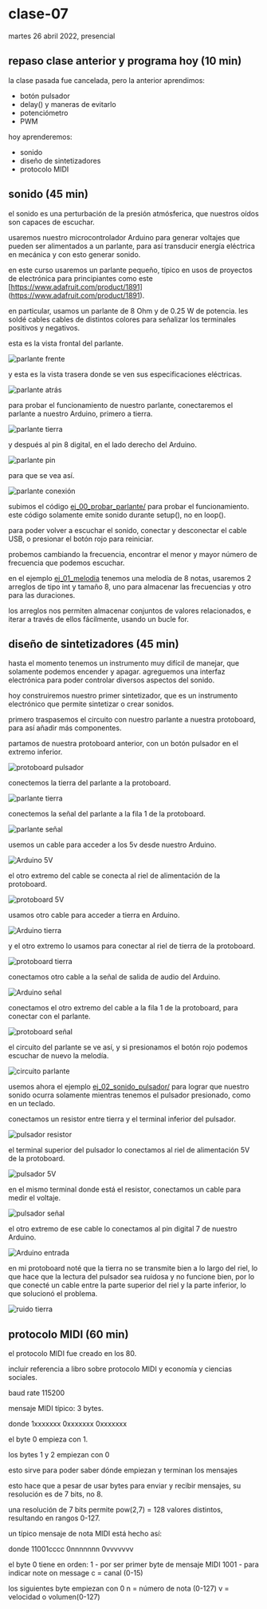 # clase-07

martes 26 abril 2022, presencial

## repaso clase anterior y programa hoy (10 min)

la clase pasada fue cancelada, pero la anterior aprendimos:

* botón pulsador
* delay() y maneras de evitarlo
* potenciómetro
* PWM

hoy aprenderemos:

* sonido
* diseño de sintetizadores
* protocolo MIDI

## sonido (45 min)

el sonido es una perturbación de la presión atmósferica, que nuestros oídos son capaces de escuchar.

usaremos nuestro microcontrolador Arduino para generar voltajes que pueden ser alimentados a un parlante, para así transducir energía eléctrica en mecánica y con esto generar sonido.

en este curso usaremos un parlante pequeño, típico en usos de proyectos de electrónica para principiantes como este [https://www.adafruit.com/product/1891]
(https://www.adafruit.com/product/1891).

en particular, usamos un parlante de 8 Ohm y de 0.25 W de potencia. les soldé cables cables de distintos colores para señalizar los terminales positivos y negativos.

esta es la vista frontal del parlante.

![parlante frente](./imagenes/00-parlante-frente.jpg "parlante frente")

y esta es la vista trasera donde se ven sus especificaciones eléctricas.

![parlante atrás](./imagenes/01-parlante-atras.jpg "parlante atrás")

para probar el funcionamiento de nuestro parlante, conectaremos el parlante a nuestro Arduino, primero a tierra. 

![parlante tierra](./imagenes/02-parlante-tierra.jpg "parlante tierra")

y después al pin 8 digital, en el lado derecho del Arduino.

![parlante pin](./imagenes/03-parlante-pin.jpg "parlante pin")

para que se vea así.

![parlante conexión](./imagenes/04-parlante-conexion.jpg "parlante conexión")

subimos el código [ej_00_probar_parlante/](./ej_00_probar_parlante/) para probar el funcionamiento. este código solamente emite sonido durante setup(), no en loop().

para poder volver a escuchar el sonido, conectar y desconectar el cable USB, o presionar el botón rojo para reiniciar.

probemos cambiando la frecuencia, encontrar el menor y mayor número de frecuencia que podemos escuchar.

en el ejemplo [ej_01_melodia](./ej_01_melodia/) tenemos una melodía de 8 notas, usaremos 2 arreglos de tipo int y tamaño 8, uno para almacenar las frecuencias y otro para las duraciones.

los arreglos nos permiten almacenar conjuntos de valores relacionados, e iterar a través de ellos fácilmente, usando un bucle for.

## diseño de sintetizadores (45 min)

hasta el momento tenemos un instrumento muy difícil de manejar, que solamente podemos encender y apagar. agreguemos una interfaz electrónica para poder controlar diversos aspectos del sonido.

hoy construiremos nuestro primer sintetizador, que es un instrumento electrónico que permite sintetizar o crear sonidos.

primero traspasemos el circuito con nuestro parlante a nuestra protoboard, para así añadir más componentes.

partamos de nuestra protoboard anterior, con un botón pulsador en el extremo inferior.

![protoboard pulsador](./imagenes/05-protoboard-pulsador.jpg "protoboard pulsador")

conectemos la tierra del parlante a la protoboard.

![parlante tierra](./imagenes/06-protoboard-parlante-tierra.jpg "parlante tierra")

conectemos la señal del parlante a la fila 1 de la protoboard.

![parlante señal](./imagenes/07-protoboard-parlante-senal.jpg "parlante señal")

usemos un cable para acceder a los 5v desde nuestro Arduino.

![Arduino 5V](./imagenes/08-arduino-5v.jpg "Arduino 5V")

el otro extremo del cable se conecta al riel de alimentación de la protoboard.

![protoboard 5V](./imagenes/09-protoboard-5v.jpg "Protoboard 5V")

usamos otro cable para acceder a tierra en Arduino.

![Arduino tierra](./imagenes/10-arduino-tierra.jpg "Arduino tierra")

y el otro extremo lo usamos para conectar al riel de tierra de la protoboard.

![protoboard tierra](./imagenes/11-protoboard-tierra.jpg "protoboard tierra")

conectamos otro cable a la señal de salida de audio del Arduino.

![Arduino señal](./imagenes/12-arduino-senal.jpg "Arduino señal")

conectamos el otro extremo del cable a la fila 1 de la protoboard, para conectar con el parlante.

![protoboard señal](./imagenes/13-protoboard-senal.jpg "protoboard señal")

el circuito del parlante se ve así, y si presionamos el botón rojo podemos escuchar de nuevo la melodía.

![circuito parlante](./imagenes/14-circuito-parlante.jpg "circuito parlante")

usemos ahora el ejemplo [ej_02_sonido_pulsador/](./ej_02_sonido_pulsador/) para lograr que nuestro sonido ocurra solamente mientras tenemos el pulsador presionado, como en un teclado.

conectamos un resistor entre tierra y el terminal inferior del pulsador.

![pulsador resistor](./imagenes/15-pulsador-resistor.jpg "pulsador resistor")

el terminal superior del pulsador lo conectamos al riel de alimentación 5V de la protoboard.

![pulsador 5V](./imagenes/16-pulsador-5v.jpg "pulsador 5V")

en el mismo terminal donde está el resistor, conectamos un cable para medir el voltaje.

![pulsador señal](./imagenes/17-pulsador-senal.jpg "pulsador señal")

el otro extremo de ese cable lo conectamos al pin digital 7 de nuestro Arduino.

![Arduino entrada](./imagenes/18-arduino-entrada.jpg "Arduino entrada")

en mi protoboard noté que la tierra no se transmite bien a lo largo del riel, lo que hace que la lectura del pulsador sea ruidosa y no funcione bien, por lo que conecté un cable entre la parte superior del riel y la parte inferior, lo que solucionó el problema.

![ruido tierra](./imagenes/19-ruido-tierra.jpg "ruido tierra")


## protocolo MIDI (60 min)

el protocolo MIDI fue creado en los 80.

incluir referencia a libro sobre protocolo MIDI y economía y ciencias sociales.

baud rate 115200

mensaje MIDI típico: 3 bytes.

donde 1xxxxxxx 0xxxxxxx 0xxxxxxx

el byte 0 empieza con 1.

los bytes 1 y 2 empiezan con 0

esto sirve para poder saber dónde empiezan y terminan los mensajes


esto hace que a pesar de usar bytes para enviar y recibir mensajes, su resolución es de 7 bits, no 8.

una resolución de 7 bits permite pow(2,7) = 128 valores distintos, resultando en rangos 0-127.


un típico mensaje de nota MIDI está hecho así:

donde 11001cccc 0nnnnnnn 0vvvvvvv

el byte 0 tiene en orden:
1 - por ser primer byte de mensaje MIDI
1001 - para indicar note on message
c = canal (0-15)

los siguientes byte empiezan con 0
n = número de nota (0-127)
v = velocidad o volumen(0-127)